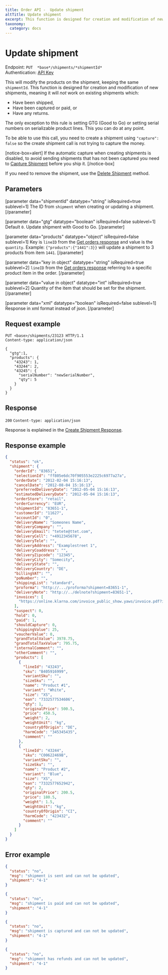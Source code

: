 ```yaml
---
title: Order API -  Update shipment
altTitle: Update shipment
excerpt: This function is designed for creation and modification of new shipments.
taxonomy:
  category: docs
---
```


# Update shipment

Endpoint: `PUT  *base*/shipments/*shipmentId*`  
Authentication: [API Key](/api-references/api-intro#authentication)

This will modify the products on the shipment, keeping the same `shipmentId`. This function is designed for creation and modification of new shipments, meaning it will *not* work on existing shipments which:

* Have been shipped,
* Have been captured or paid, or
* Have any returns.

The only exception to this rule is setting GTG (Good to Go) or setting serial numbers on serializable product lines. This you can do at any point.

To be able to use this call, you need to create a shipment using `"capture": false` so the create shipment call is not trying to capture the money.

[notice-box=alert]
If the automatic capture when creating shipments is disabled, to avoid sending shipments that has not been captured you need to [Capture Shipment](/api-references/order-api/api-reference/capture-shipment) before you ship it.
[/notice-box]

If you need to remove the shipment, use the [Delete Shipment](/api-references/order-api/api-reference/delete-shipment) method.

## Parameters

[parameter data="shipmentId" datatype="string" isRequired=true sublevel=1]
The ID from ``shipment`` when creating or updating a shipment.
[/parameter]

[parameter data="gtg" datatype="boolean" isRequired=false sublevel=1]
Default ``0``. Update shipment with Good to Go.
[/parameter]

[parameter data="products" datatype="object" isRequired=false sublevel=1]
Key is ``lineID`` from the [Get orders response](/api-references/order-api/api-reference/get-orders#response) and value is the ``quantity``.
Example: ``{"products":{"1441":3}}`` will update a shipment to 3 products from item ``1441``.
[/parameter]

[parameter data="key in object" datatype="string" isRequired=true sublevel=2]
``lineID`` from the [Get orders response](/api-references/order-api/api-reference/get-orders#response) referring to a specific product item in the order.
[/parameter]

[parameter data="value in object" datatype="int" isRequired=true sublevel=2]
Quantity of the item that should be set for the shipment.
[/parameter]

[parameter data="xml" datatype="boolean" isRequired=false sublevel=1]
Response in xml format instead of json.
[/parameter]

## Request example

```http
PUT <base>/shipments/23123 HTTP/1.1
Content-type: application/json

{
  "gtg":1,
  "products": {
    "43243": 1,
    "43244": 2,
    "43245": {
      "serialNumber": "newSerialNumber",
      "qty": 5
    }
  }
}
```

## Response

`200` `Content-type: application/json`

Response is explained in the [Create Shipment Response](/api-references/order-api/api-reference/create-shipment).

## Response example

```json
{
  "status": "ok",
  "shipment": {
    "orderId": "83651",
    "selectionId": "ff805e6dc70f905553e2225c6977a27a",
    "orderDate": "2012-02-04 15:16:13",
    "cancelDate": "2012-08-04 15:16:13",
    "preferredDeliveryDate": "2012-05-04 15:16:13",
    "estimatedDeliveryDate": "2012-05-04 15:16:13",
    "orderStore": "retail",
    "orderCurrency": "EUR",
    "shipmentId": "83651-1",
    "customerId": "11627",
    "accountId": "0",
    "deliveryName": "Someones Name",
    "deliveryCompany": "",
    "deliveryEmail": "tetete@ttet.com",
    "deliveryCell": "+4912345678",
    "deliveryTele": "",
    "deliveryAddress": "Examplestreet 1",
    "deliveryCoaddress": "",
    "deliveryZipcode": "12345",
    "deliveryCity": "Somecity",
    "deliveryState": "",
    "deliveryCountry": "DE",
    "billingVAT": "",
    "poNumber": "",
    "shippingList": "standard",
    "proforma": "http://.../proforma?shipment=83651-1",
    "deliveryNote": "http://../delnote?shipment=83651-1",
    "invoices": [
      "https://online.klarna.com/invoice_public_show.yaws/invoice.pdf?invno=<>&orgno="
    ],
    "suspect": 0,
    "hold": 0,
    "paid": 1,
    "shouldCapture": 0,
    "shippingValue": 25,
    "voucherValue": 0,
    "grandTotalValue": 3978.75,
    "grandTotalTaxValue": 795.75,
    "internalComment": "",
    "otherComment": "",
    "products": [
      {
        "lineId": "43243",
        "sku": "B405916999",
        "variantSku": "",
        "sizeSku": "",
        "name": "Product #1",
        "variant": "White",
        "size": "XS",
        "ean": "7332577534606",
        "qty": 1,
        "originalPrice": 500.5,
        "price": 450.5,
        "weight": 2,
        "weightUnit": "kg",
        "countryOfOrigin": "DE",
        "harmCode": "345345435",
        "comment": ""
      },
      {
        "lineId": "43244",
        "sku": "C00622469B",
        "variantSku": "",
        "sizeSku": "",
        "name": "Product #2",
        "variant": "Blue",
        "size": "XS",
        "ean": "7332577652942",
        "qty": 2,
        "originalPrice": 200.5,
        "price": 180.5,
        "weight": 1.5,
        "weightUnit": "kg",
        "countryOfOrigin": "CI",
        "harmCode": "423432",
        "comment": ""
      }
    ]
  }
}
```



## Error example

```json
{
  "status": "no",
  "msg": "shipment is sent and can not be updated",
  "shipment": "4-1"
}
```

```json
{
  "status": "no",
  "msg": "shipment is paid and can not be updated",
  "shipment": "4-1"
}
```

```json
{
  "status": "no",
  "msg": "shipment is captured and can not be updated",
  "shipment": "4-1"
}
```

```json
{
  "status": "no",
  "msg": "shipment has refunds and can not be updated", 
  "shipment": "4-1"
}
```
